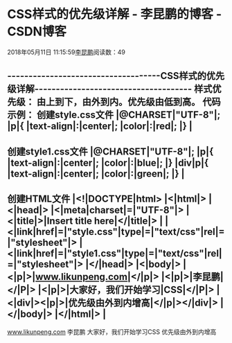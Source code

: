 
# CSS样式的优先级详解 - 李昆鹏的博客 - CSDN博客


2018年05月11日 11:15:59[李昆鹏](https://me.csdn.net/weixin_41547486)阅读数：49


------------------------------------CSS样式的优先级详解-------------------------------------
**样式优先级：**
**由上到下，由外到内。优先级由低到高。**
代码示例：
创建style.css文件
|@CHARSET|"UTF-8"|;
|p|{
|text-align|:|center|;
|color|:|red|;
|}
|
-----------------------------
创建style1.css文件
|@CHARSET|"UTF-8"|;
|p|{
|text-align|:|center|;
|color|:|blue|;
|}
|div|p|{
|text-align|:|center|;
|color|:|green|;
|}
|
---------------------------------------
创建HTML文件
|<!|DOCTYPE|html>
|<|html|>
|<|head|>
|<|meta|charset|=|"UTF-8"|>
|<|title|>|Insert title here|</|title|>
|<!--|项目中应用最多|-->
|<|link|href|=|"style.css"|type|=|"text/css"|rel|=|"stylesheet"|>
|<|link|href|=|"style1.css"|type|=|"text/css"|rel|=|"stylesheet"|>
|</|head|>
|<|body|>
|<|p|>|www.likunpeng.com|</|p|>
|<|p|>|李昆鹏|</|P|>
|<|p|>|大家好，我们开始学习|CSS|</|P|>
|<|div|><|p|>|优先级由外到内增高|</|p|></|div|>
|</|body|>
|</|html|>
|
--------------------------------------------------------------------------------------------------------------------
www.likunpeng.com
李昆鹏
大家好，我们开始学习CSS
优先级由外到内增高


